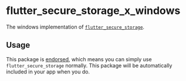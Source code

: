 # flutter_secure_storage_x_windows

The windows implementation of [`flutter_secure_storage`][1].

## Usage

This package is [endorsed][2], which means you can simply use `flutter_secure_storage`
normally. This package will be automatically included in your app when you do.

[1]: https://pub.dev/packages/flutter_secure_storage
[2]: https://flutter.dev/docs/development/packages-and-plugins/developing-packages#endorsed-federated-plugin

